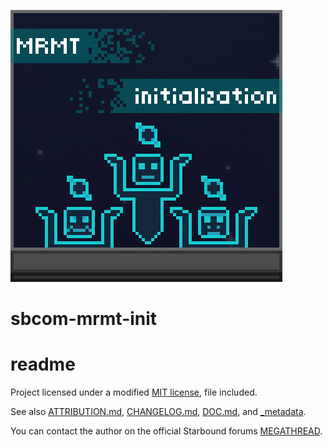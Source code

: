 ![_previewimage]

# sbcom-mrmt-init
# readme

Project licensed under a modified [MIT license], file included.

See also [ATTRIBUTION.md], [CHANGELOG.md], [DOC.md], and [_metadata].

You can contact the author on the official Starbound forums [MEGATHREAD].

[_previewimage]: _previewimage
[MIT license]: LICENSE
[ATTRIBUTION.md]: ATTRIBUTION.md
[CHANGELOG.md]: ../master/CHANGELOG.md
[DOC.md]: DOC.md
[_metadata]: _metadata
[MEGATHREAD]: http://community.playstarbound.com/threads/124193/

